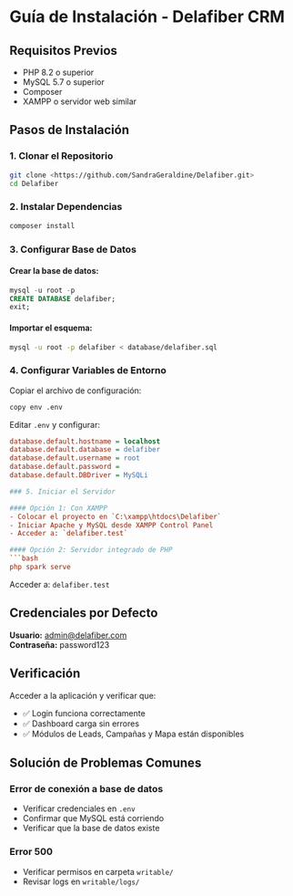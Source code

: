 # Guía de Instalación - Delafiber CRM

## Requisitos Previos
- PHP 8.2 o superior
- MySQL 5.7 o superior
- Composer
- XAMPP o servidor web similar

## Pasos de Instalación

### 1. Clonar el Repositorio
```bash
git clone <https://github.com/SandraGeraldine/Delafiber.git>
cd Delafiber
```

### 2. Instalar Dependencias
```bash
composer install
```

### 3. Configurar Base de Datos

#### Crear la base de datos:
```sql
mysql -u root -p
CREATE DATABASE delafiber;
exit;
```

#### Importar el esquema:
```bash
mysql -u root -p delafiber < database/delafiber.sql
```

### 4. Configurar Variables de Entorno

Copiar el archivo de configuración:
```bash
copy env .env
```

Editar `.env` y configurar:
```ini
database.default.hostname = localhost
database.default.database = delafiber
database.default.username = root
database.default.password = 
database.default.DBDriver = MySQLi

### 5. Iniciar el Servidor

#### Opción 1: Con XAMPP
- Colocar el proyecto en `C:\xampp\htdocs\Delafiber`
- Iniciar Apache y MySQL desde XAMPP Control Panel
- Acceder a: `delafiber.test`

#### Opción 2: Servidor integrado de PHP
```bash
php spark serve
```
Acceder a: `delafiber.test`

## Credenciales por Defecto

**Usuario:** admin@delafiber.com  
**Contraseña:** password123

## Verificación

Acceder a la aplicación y verificar que:
- ✅ Login funciona correctamente
- ✅ Dashboard carga sin errores
- ✅ Módulos de Leads, Campañas y Mapa están disponibles

## Solución de Problemas Comunes

### Error de conexión a base de datos
- Verificar credenciales en `.env`
- Confirmar que MySQL está corriendo
- Verificar que la base de datos existe

### Error 500
- Verificar permisos en carpeta `writable/`
- Revisar logs en `writable/logs/`
